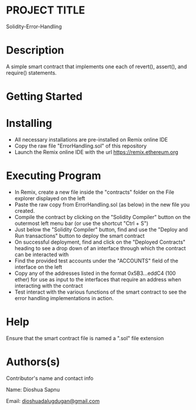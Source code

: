 # PROJECT TITLE
Solidity-Error-Handling

# Description
A simple smart contract that implements one each of revert(), assert(), and require() statements.

# Getting Started

# Installing
- All necessary installations are pre-installed on Remix online IDE
- Copy the raw file "ErrorHandling.sol" of this repository
- Launch the Remix online IDE with the url https://remix.ethereum.org

# Executing Program

- In Remix, create a new file inside the "contracts" folder on the File explorer displayed on the left
- Paste the raw copy from ErrorHandling.sol (as below) in the new file you created.
- Compile the contract by clicking on the "Solidity Compiler" button on the outermost left menu bar (or use the shortcut "Ctrl + S")
- Just below the "Solidity Compiler" button, find and use the "Deploy and Run transactions" button to deploy the smart contract
- On successful deployment, find and click on the "Deployed Contracts" heading to see a drop down of an interface through which the contract can be interacted with
- Find the provided test accounts under the "ACCOUNTS" field of the interface on the left
- Copy any of the addresses listed in the format 0x5B3...eddC4 (100 ether) for use as input to the interfaces that require an address when interacting with the contract
- Test interact with the various functions of the smart contract to see the error handling implementations in action.

# Help 
Ensure that the smart contract file is named a ".sol" file extension

# Authors(s)
Contributor's name and contact info

Name: Dioshua Sapnu

Email: dioshuadalugdugan@gmail.com


